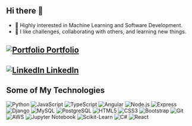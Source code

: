 ## Hi there 👋 

- 🔭 Highly interested in Machine Learning and Software Development.
- 🌱 I like challenges, collaborating with others, and learning new things.

## [![Portfolio](https://img.icons8.com/color/18/000000/domain.png) Portfolio](https://salvadormartin3z.netlify.app/)

## [![LinkedIn](https://img.icons8.com/color/18/000000/linkedin.png) LinkedIn](https://www.linkedin.com/in/salvadormtz/)

## Some of My Technologies

![Python](https://img.icons8.com/color/48/000000/python.png)
![JavaScript](https://img.icons8.com/color/48/000000/javascript.png)
![TypeScript](https://img.icons8.com/color/48/000000/typescript.png)
![Angular](https://img.icons8.com/color/48/000000/angularjs.png)
![Node.js](https://img.icons8.com/color/48/000000/nodejs.png)
![Express](https://img.icons8.com/color/48/000000/express.png)
![Django](https://img.icons8.com/color/48/000000/django.png)
![MySQL](https://img.icons8.com/color/48/000000/mysql-logo.png)
![PostgreSQL](https://img.icons8.com/color/48/postgreesql.png)
![HTML5](https://img.icons8.com/color/48/000000/html-5.png)
![CSS3](https://img.icons8.com/color/48/000000/css3.png)
![Bootstrap](https://img.icons8.com/color/48/000000/bootstrap.png)
![Git](https://img.icons8.com/color/48/000000/git.png)
![AWS](https://img.icons8.com/color/48/000000/amazon-web-services.png)
![Jupyter Notebook](https://img.icons8.com/fluency/48/jupyter.png)
![Scikit-Learn](https://img.icons8.com/color/48/000000/scikit-learn.png)
![C#](https://img.icons8.com/color/48/000000/c-sharp-logo.png)
![React](https://img.icons8.com/color/48/000000/react-native.png)
